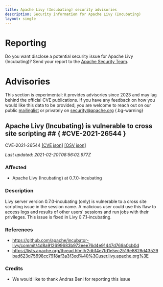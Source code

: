 ```yaml
---
title: Apache Livy (Incubating) security advisories
description: Security information for Apache Livy (Incubating)
layout: single
---
```


# Reporting

Do you want disclose a potential security issue for Apache Livy (Incubating)? Send your report to the [Apache Security Team](mailto:security@apache.org).

# Advisories

This section is experimental: it provides advisories since 2023 and may lag behind the official CVE publications. If you have any feedback on how you would like this data to be provided, you are welcome to reach out on our public [mailinglist](/mailinglist) or privately on [security@apache.org](mailto:security@apache.org)
{.bg-warning}

## Apache Livy (Incubating) is vulnerable to cross site scripting ## { #CVE-2021-26544 }

CVE-2021-26544 [\[CVE json\]](./CVE-2021-26544.cve.json) [\[OSV json\]](./CVE-2021-26544.osv.json)



_Last updated: 2021-02-20T08:56:02.977Z_

### Affected

* Apache Livy (Incubating) at 0.7.0-incubating


### Description

Livy server version 0.7.0-incubating (only) is vulnerable to a cross site scripting issue in the session name.  A malicious user could use this flaw to access logs and results of other users' sessions and run jobs with their privileges.  This issue is fixed in Livy 0.7.1-incubating.

### References
* https://github.com/apache/incubator-livy/commit/4d8a912699683b973eee76d4e91447d769a0cb0d
* https://lists.apache.org/thread.html/r2db14e7fd1e5ec2519e8828d43529bad623d75698cc7918af3a3f3ed%40%3Cuser.livy.apache.org%3E


### Credits
* We would like to thank Andras Beni for reporting this issue
